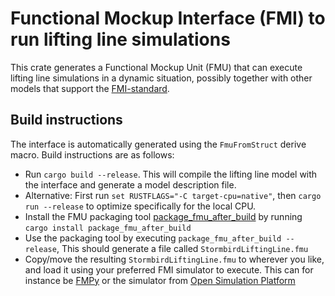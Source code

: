 # Functional Mockup Interface (FMI) to run lifting line simulations

This crate generates a Functional Mockup Unit (FMU) that can execute lifting line simulations in a
dynamic situation, possibly together with other models that support the
[FMI-standard](https://fmi-standard.org/).

## Build instructions
The interface is automatically generated using the `FmuFromStruct` derive macro. Build instructions are
as follows:

- Run `cargo build --release`. This will compile the lifting line model with the interface and generate a
model description file.
- Alternative: First run `set RUSTFLAGS="-C target-cpu=native"`, then `cargo run --release` to
optimize specifically for the local CPU.
- Install the FMU packaging tool [package_fmu_after_build](https://crates.io/crates/package_fmu_after_build) by running `cargo install package_fmu_after_build`
- Use the packaging tool by executing `package_fmu_after_build --release`, This should generate a file called `StormbirdLiftingLine.fmu`
- Copy/move the resulting `StormbirdLiftingLine.fmu` to wherever you like, and load it using your
preferred FMI simulator to execute. This can for instance be
[FMPy](https://github.com/CATIA-Systems/FMPy) or the simulator from
[Open Simulation Platform](https://opensimulationplatform.com/)
